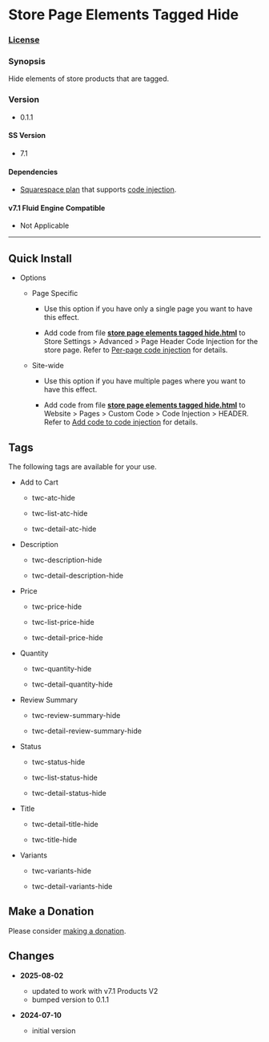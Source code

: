 # Store Page Elements Tagged Hide

### [License][1]

### Synopsis

Hide elements of store products that are tagged.

### Version

  * 0.1.1

#### SS Version

  * 7.1

#### Dependencies

  * [Squarespace plan][2] that supports [code injection][3].
  
#### v7.1 Fluid Engine Compatible

  * Not Applicable

---

## Quick Install

* Options

  * Page Specific
  
    * Use this option if you have only a single page you want to have this
      effect.
      
    * Add code from file **[store page elements tagged hide.html][4]** to Store
      Settings > Advanced > Page Header Code Injection for the store page.
      Refer to [Per-page code injection][5] for details.
      
  * Site-wide
  
    * Use this option if you have multiple pages where you want to have this
      effect.
      
    * Add code from file **[store page elements tagged hide.html][4]** to
      Website > Pages > Custom Code > Code Injection > HEADER. Refer to [Add
      code to code injection][6] for details.

## Tags

The following tags are available for your use.

* Add to Cart

  * twc-atc-hide
  
  * twc-list-atc-hide
  
  * twc-detail-atc-hide
  
* Description

  * twc-description-hide
  
  * twc-detail-description-hide
  
* Price

  * twc-price-hide
  
  * twc-list-price-hide
  
  * twc-detail-price-hide
  
* Quantity

  * twc-quantity-hide
  
  * twc-detail-quantity-hide
  
* Review Summary

  * twc-review-summary-hide
  
  * twc-detail-review-summary-hide
  
* Status

  * twc-status-hide
  
  * twc-list-status-hide
  
  * twc-detail-status-hide
  
* Title

  * twc-detail-title-hide
  
  * twc-title-hide
  
* Variants

  * twc-variants-hide
  
  * twc-detail-variants-hide

## Make a Donation

Please consider [making a donation][7].

## Changes

* **2025-08-02**

  * updated to work with v7.1 Products V2
  * bumped version to 0.1.1
  
* **2024-07-10**

  * initial version

[1]: https://github.com/tomsWebConsulting/twcsl/blob/main/LICENSE.txt#L1
[2]: https://www.squarespace.com/pricing
[3]: https://support.squarespace.com/hc/en-us/articles/205815908
[4]: store%20page%20elements%20tagged%20hide.html#L1
[5]: https://support.squarespace.com/hc/en-us/articles/205815908-Using-code-injection#toc-per-page-code-injection
[6]: https://support.squarespace.com/hc/en-us/articles/205815908-Using-code-injection#toc-add-code-to-code-injection
[7]: https://github.com/tomsWebConsulting/twcsl#make-a-donation
